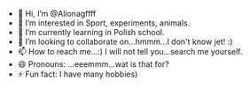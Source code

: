 - 👋 Hi, I’m @Alionagffff
- 👀 I’m interested in Sport, experiments, animals.
- 🌱 I’m currently learning in Polish school.
- 💞️ I’m looking to collaborate on...hmmm...I don't know jet! :)
- 📫 How to reach me...:) I will not tell you...search me yourself.
- 😄 Pronouns: ...eeemmm...wat is that for?
- ⚡ Fun fact: I have many hobbies) 

<!---
Alionagffff/Alionagffff is a ✨ special ✨ repository because its `README.md` (this file) appears on your GitHub profile.
You can click the Preview link to take a look at your changes.
--->
